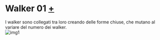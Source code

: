 # Walker 01 [+](https://editor.p5js.org/alesi.roberto@gmail.com/full/ybRyoYsi3)
I walker sono collegati tra loro creando delle forme chiuse, che mutano al variare del numero dei walker.  
![img1](https://github.com/RobertoAlesi/archive/blob/main/RobertoAlesi/Esercizi_P5/Walkers/Walkers_01/Walkers01.png)

